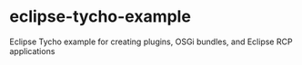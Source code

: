 # eclipse-tycho-example
Eclipse Tycho example for creating plugins, OSGi bundles, and Eclipse RCP applications
